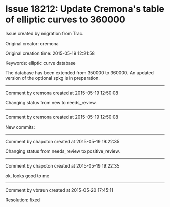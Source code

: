 # Issue 18212: Update Cremona's table of elliptic curves to 360000

Issue created by migration from Trac.

Original creator: cremona

Original creation time: 2015-05-19 12:21:58

Keywords: elliptic curve database

The database has been extended from 350000 to 360000.  An updated version of the optional spkg is in preparation.


---

Comment by cremona created at 2015-05-19 12:50:08

Changing status from new to needs_review.


---

Comment by cremona created at 2015-05-19 12:50:08

New commits:


---

Comment by chapoton created at 2015-05-19 19:22:35

Changing status from needs_review to positive_review.


---

Comment by chapoton created at 2015-05-19 19:22:35

ok, looks good to me


---

Comment by vbraun created at 2015-05-20 17:45:11

Resolution: fixed
